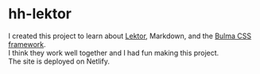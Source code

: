 # hh-lektor

I created this project to learn about [Lektor](https://www.getlektor.com), Markdown, and the [Bulma CSS framework](https://bulma.io/).  
I think they work well together and I had fun making this project.  
The site is deployed on Netlify.
